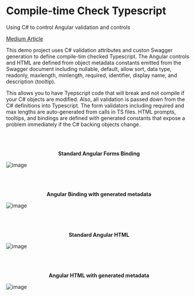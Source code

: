 # Compile-time Check Typescript

Using C# to control Angular validation and controls

[Medium Article](https://medium.com/@nullref/compile-time-checked-typescript-db5b60125d00)

This demo project uses C# validation attributes and custon Swagger generation to define compile-tim checked Typescript. The Angular controls and HTML are defined from object metadata constants emitted from the Swagger document including nullable, default, allow sort, data type, readonly, maxlength, minlength, required, identifier, display name, and description (tooltip).

This allows you to have Tyepscript code that will break and not compile if your C# objects are modified. Also, all validation is passed down from the C# definitions into Typescript. The form validators including required and max lengths are auto-generated from calls in TS files. HTML prompts, tooltips, and bindings are defined with generated constants that expose a problem immediately if the C# backing objects change.

<br/><br/>
<p align="center">
 <b>Standard Angular Forms Binding</b>
</p>

![image](https://github.com/nullrefio/FullStackDemo/assets/7587796/e585ef69-6168-4058-b142-f67270da5d57)


<br/><br/>
<p align="center">
 <b>Angular Binding with generated metadata</b>
</p>

![image](https://github.com/nullrefio/FullStackDemo/assets/7587796/abcb2fb6-61bb-4833-a987-fc2b3549235c)


<br/><br/>
<p align="center">
 <b>Standard Angular HTML</b>
</p>

![image](https://github.com/nullrefio/FullStackDemo/assets/7587796/a94abaa7-3cab-444b-bfe5-5b16d62fdb75)


<br/><br/>
<p align="center">
 <b>Angular HTML with generated metadata</b>
</p>

![image](https://github.com/nullrefio/FullStackDemo/assets/7587796/cf64cb59-3eb9-48ee-b51e-177564ccc898)

